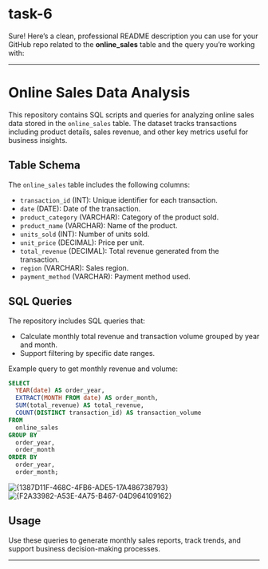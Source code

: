 # task-6
Sure! Here’s a clean, professional README description you can use for your GitHub repo related to the **online\_sales** table and the query you’re working with:

---

# Online Sales Data Analysis

This repository contains SQL scripts and queries for analyzing online sales data stored in the `online_sales` table. The dataset tracks transactions including product details, sales revenue, and other key metrics useful for business insights.

## Table Schema

The `online_sales` table includes the following columns:

* `transaction_id` (INT): Unique identifier for each transaction.
* `date` (DATE): Date of the transaction.
* `product_category` (VARCHAR): Category of the product sold.
* `product_name` (VARCHAR): Name of the product.
* `units_sold` (INT): Number of units sold.
* `unit_price` (DECIMAL): Price per unit.
* `total_revenue` (DECIMAL): Total revenue generated from the transaction.
* `region` (VARCHAR): Sales region.
* `payment_method` (VARCHAR): Payment method used.

## SQL Queries

The repository includes SQL queries that:

* Calculate monthly total revenue and transaction volume grouped by year and month.
* Support filtering by specific date ranges.

Example query to get monthly revenue and volume:

```sql
SELECT
  YEAR(date) AS order_year,
  EXTRACT(MONTH FROM date) AS order_month,
  SUM(total_revenue) AS total_revenue,
  COUNT(DISTINCT transaction_id) AS transaction_volume
FROM
  online_sales
GROUP BY
  order_year,
  order_month
ORDER BY
  order_year,
  order_month;
```
![{1387D11F-468C-4FB6-ADE5-17A486738793}](https://github.com/user-attachments/assets/12d5b453-ecdd-437c-9023-8824ec884334)
![{F2A33982-A53E-4A75-B467-04D964109162}](https://github.com/user-attachments/assets/f7b92d7c-039a-43d4-ac66-c2684859b410)

## Usage

Use these queries to generate monthly sales reports, track trends, and support business decision-making processes.

---


